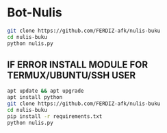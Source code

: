 # Bot-Nulis



```bash
git clone https://github.com/FERDIZ-afk/nulis-buku
cd nulis-buku
python nulis.py
```


## IF ERROR INSTALL MODULE FOR TERMUX/UBUNTU/SSH USER

```bash
apt update && apt upgrade
apt install python
git clone https://github.com/FERDIZ-afk/nulis-buku
cd nulis-buku
pip install -r requirements.txt
python nulis.py
```
